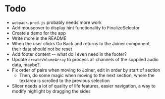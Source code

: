 # Todo
  - `webpack.prod.js` probably needs more work
  - Add mouseover to display hint functionality to FinalizeSelector
  - Create a demo for the app
  - Write more in the README
  - When the user clicks Go Back and returns to the Joiner component, their data should not be reset
  - Add footer content -- what do I even need in the footer?
  - Update `createVolumeArray` to process all channels of the supplied audio data, maybe?.
  - Fix order of pairs when moving to Joiner, edit in order by start of section
    - Then, do some magic when moving to the next section, where the textarea is scrolled to the previous selection
  - Slicer needs a lot of quality of life features, easier navigation, a way to modify highlight by dragging the sides